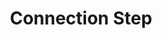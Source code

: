 ---
content-type: "api-structure"
key: "connection-step-object"

title: "Connection Step"
description: "{{ api.data-structures.connection-steps.description | flatify }}"

object-attributes:
  - name: "type"
    type: "string"
    description: |
      The type of step. Possible values are:

      - `form` - The first step in every source's creation.
      - `oauth` - If required, the OAuth step for the source's creation.
      - `profile` - If required, the profile selection step. For example: Selecting a Facebook Ads profile.
      - `discover_schema` - The step in which Stitch performs a [structure sync]({{ api.terms }}) to detect the tables and attributes available in the source.
      - `field_selection` - The step in which tables and columns are selected for replication.
      - `fully_configured` - Achieved when the source has a successful connection and `field_selection` is complete.

  - name: "properties"
    type: "array"
    description: "An array of [Properties objects]({{ api.data-structures.properties.section }})."

examples:
  - code: |
      {  
         "report_card":{  
            "type":"platform.hubspot",
            "current_step":2,
            "steps":[  
               {  
                  "type":"form",
                  "properties":[]
               },
               {  
                  "type":"oauth",
                  "properties":[]
               },
               {  
                  "type":"discover_schema",
                  "properties":[]
               },
               {  
                  "type":"field_selection",
                  "properties":[]
               },
               {  
                  "type":"fully_configured",
                  "properties":[]
               }
            ]
         }
      }

---